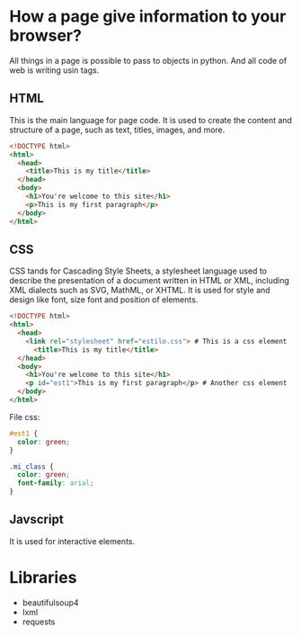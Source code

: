 # How a page give information to your browser?

All things in a page is possible to pass to objects in python. And all code of web is writing usin tags.

## HTML

This is the main language for page code. It is used to create the content and structure of a page, such as text, titles, images, and more.

```HTML
<!DOCTYPE html>
<html>
  <head>
    <title>This is my title</title>
  </head>
  <body>
    <h1>You're welcome to this site</h1>
    <p>This is my first paragraph</p>
  </body>
</html>
```

## CSS

CSS tands for Cascading Style Sheets, a stylesheet language used to describe the presentation of a document written in HTML or XML, including XML dialects such as SVG, MathML, or XHTML. It is used for style and design like font, size font and position of elements.

```HTML
<!DOCTYPE html>
<html>
  <head>
    <link rel="stylesheet" href="estilo.css"> # This is a css element
      <title>This is my title</title>
  </head>
  <body>
    <h1>You're welcome to this site</h1>
    <p id="est1">This is my first paragraph</p> # Another css element
  </body>
</html>

```

File css:

```css
#est1 {
  color: green;
}
```

```css
.mi_class {
  color: green;
  font-family: arial;
}
```

## Javscript

It is used for interactive elements.

# Libraries

- beautifulsoup4
- lxml
- requests
